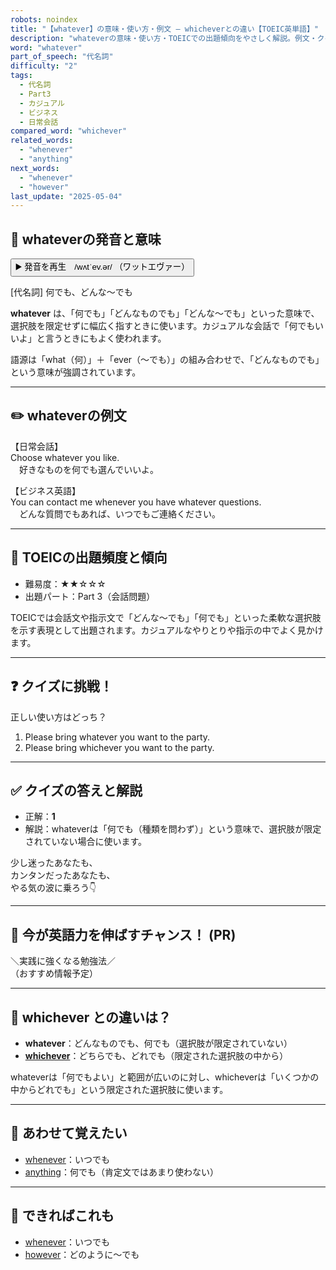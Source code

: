 ```yaml
---
robots: noindex
title: "【whatever】の意味・使い方・例文 ― whicheverとの違い【TOEIC英単語】"
description: "whateverの意味・使い方・TOEICでの出題傾向をやさしく解説。例文・クイズ付きでwhicheverとの違いもわかりやすく学べます。"
word: "whatever"
part_of_speech: "代名詞"
difficulty: "2"
tags:
  - 代名詞
  - Part3
  - カジュアル
  - ビジネス
  - 日常会話
compared_word: "whichever"
related_words:
  - "whenever"
  - "anything"
next_words:
  - "whenever"
  - "however"
last_update: "2025-05-04"
---
```


## 🔰 whateverの発音と意味

<button class="play-audio" onclick="playTTS('whatever')">
  <span class="play-audio-main">
    ▶️ 発音を再生　/wʌtˈev.ər/
  </span>
  <span class="play-audio-sub">
    （ワットエヴァー）
  </span>
</button>

[代名詞] 何でも、どんな～でも

**whatever** は、「何でも」「どんなものでも」「どんな～でも」といった意味で、選択肢を限定せずに幅広く指すときに使います。カジュアルな会話で「何でもいいよ」と言うときにもよく使われます。

語源は「what（何）」＋「ever（～でも）」の組み合わせで、「どんなものでも」という意味が強調されています。

---

## ✏️ whateverの例文

【日常会話】  
Choose whatever you like.  
　好きなものを何でも選んでいいよ。

【ビジネス英語】  
You can contact me whenever you have whatever questions.  
　どんな質問でもあれば、いつでもご連絡ください。

---

## 🎯 TOEICの出題頻度と傾向

- 難易度：★★☆☆☆
- 出題パート：Part 3（会話問題）

TOEICでは会話文や指示文で「どんな～でも」「何でも」といった柔軟な選択肢を示す表現として出題されます。カジュアルなやりとりや指示の中でよく見かけます。

---

## ❓ クイズに挑戦！

正しい使い方はどっち？

1. Please bring whatever you want to the party.  
2. Please bring whichever you want to the party.

---

## ✅ クイズの答えと解説

- 正解：**1**
- 解説：whateverは「何でも（種類を問わず）」という意味で、選択肢が限定されていない場合に使います。

少し迷ったあなたも、  
カンタンだったあなたも、  
やる気の波に乗ろう👇️

---

## 🚀 今が英語力を伸ばすチャンス！ (PR)

<div class="info-center">
＼実践に強くなる勉強法／<br>  
（おすすめ情報予定）
</div>

---

## 🤔  whichever との違いは？

- **whatever**：どんなものでも、何でも（選択肢が限定されていない）
- **[whichever](/word/whichever)**：どちらでも、どれでも（限定された選択肢の中から）

whateverは「何でもよい」と範囲が広いのに対し、whicheverは「いくつかの中からどれでも」という限定された選択肢に使います。

---

## 🧩 あわせて覚えたい

- [whenever](/word/whenever)：いつでも
- [anything](/word/anything)：何でも（肯定文ではあまり使わない）

---

## 📖 できればこれも

- [whenever](/word/whenever)：いつでも
- [however](/word/however)：どのように～でも

<!-- cvid: aid37_bid46 -->

